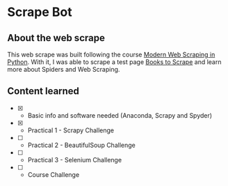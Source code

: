 # Scrape Bot

## About the web scrape

This web scrape was built following the course [Modern Web Scraping in Python](https://www.udemy.com/course/modern-web-scraping-in-python/). With it, I was able to scrape a test page [Books to Scrape](https://books.toscrape.com/) and learn more about Spiders and Web Scraping.

## Content learned

  - [X] - Basic info and software needed (Anaconda, Scrapy and Spyder)
  - [X] - Practical 1 - Scrapy Challenge
  - [ ] - Practical 2 - BeautifulSoup Challenge
  - [ ] - Practical 3 - Selenium Challenge
  - [ ] - Course Challenge
